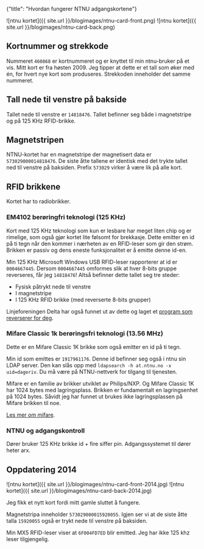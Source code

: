 {"title": "Hvordan fungerer NTNU adgangskortene"}

![ntnu kortet]({{ site.url }}/blogimages/ntnu-card-front.png)
![ntnu kortet]({{ site.url }}/blogimages/ntnu-card-back.png)

## Kortnummer og strekkode

Nummeret `460868` er kortnummeret og er knyttet til min 
ntnu-bruker på et vis. Mitt kort er fra høsten 2009.
Jeg tipper at dette er et tall som øker med én, for hvert nye kort
som produseres. Strekkoden inneholder det samme nummeret.

## Tall nede til venstre på bakside

Tallet nede til venstre er `14818476`. Tallet befinner seg både i
magnetstripe og på 125 KHz RFID-brikke.

## Magnetstripen

NTNU-kortet har en magnetstripe der magnetisert data er `573029000014818476`.
De siste åtte tallene er identisk med det trykte tallet ned til venstre på
baksiden. Prefix `573029` virker å være lik på alle kort.

## RFID brikkene

Kortet har to radiobrikker.

### EM4102 berøringfri teknologi (125 KHz)

Kort med 125 KHz teknologi som kun er lesbare har meget liten chip og er
rimelige, som også gjør kortet lite følsomt for brekkasje.
Dette emitter en id på ti tegn når den kommer i nærheten av en RFID-leser
som gir den strøm. Brikken er passiv og dens eneste funksjonalitet er å emitte
denne id-en.

Min 125 KHz Microsoft Windows USB RFID-leser rapporterer at id er `0004667445`.
Dersom `0004667445` omformes slik at hver 8-bits gruppe reverseres, får jeg
`14818476`! Altså befinner dette tallet seg tre steder:

* Fysisk påtrykt nede til venstre
* I magnetstripe
* I 125 KHz RFID brikke (med reverserte 8-bits grupper)

Linjeforeningen Delta har også funnet ut av dette og laget et 
[program som reverserer for deg](http://pi.deltahouse.no/card.php?n=4667445&magic=on).

### Mifare Classic 1k berøringsfri teknologi (13.56 MHz)

Dette er en Mifare Classic 1K brikke som også emitter en id på ti tegn.

Min id som emittes er `1917961176`. Denne id befinner seg også i ntnu 
sin LDAP server. Den kan slås opp med `ldapsearch -h at.ntnu.no -x uid=dageriv`.
Du må være på NTNU-nettverk for tilgang til tjenesten.

Mifare er en familie av brikker utviklet av Philips/NXP. Og Mifare Classic 
1K har 1024 bytes med lagringsplass. Brikken er fundamentalt en lagringsenhet på
1024 bytes.  Såvidt jeg har funnet ut brukes ikke lagringsplassen på Mifare brikken 
til noe.

[Les mer om mifare](https://en.wikipedia.org/wiki/MIFARE).

### NTNU og adgangskontroll

Dører bruker 125 KHz brikke id + fire siffer pin. Adgangssystemet til dører heter arx.

## Oppdatering 2014

![ntnu kortet]({{ site.url }}/blogimages/ntnu-card-front-2014.jpg)
![ntnu kortet]({{ site.url }}/blogimages/ntnu-card-back-2014.jpg)

Jeg fikk et nytt kort fordi mitt gamle sluttet å fungere.

Magnetstripa inneholder `573029000015920055`. Igjen ser vi at de 
siste åtte talla `15920055` også er trykt nede til venstre på baksiden.

Min MX5 RFID-leser viser at `6F004FD7ED` blir emitted. Jeg har ikke
125 khz leser tilgjengelig.
